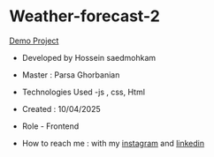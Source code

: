 # Weather-forecast-2


[Demo Project]( https://hosseinsaedmohkam.github.io/Weather-forecast-2/)

- Developed by Hossein saedmohkam

- Master : Parsa Ghorbanian 

- Technologies Used -js , css, Html 

- Created : 10/04/2025

- Role - Frontend

- How to reach me : with my [instagram](https://www.instagram.com/Hossein_saedmohkam.dev) and [linkedin](https://www.linkedin.com/in/Hossein-saedmohkam)
